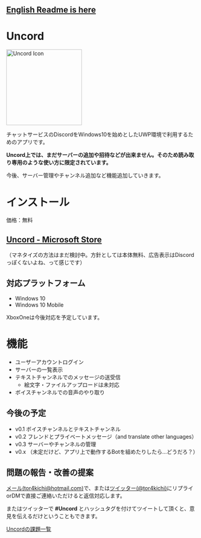 
## [English Readme is here](./README.en.md)

# Uncord

<img width="200" alt="Uncord Icon" src="https://raw.github.com/wiki/tor4kichi/uncord/images/uncord-icon.png">

チャットサービスのDiscordをWindows10を始めとしたUWP環境で利用するためのアプリです。

**Uncord上では、まだサーバーの追加や招待などが出来ません。そのため読み取り専用のような使い方に限定されています。** 

今後、サーバー管理やチャンネル追加など機能追加していきます。

# インストール

価格：無料

## [Uncord - Microsoft Store](https://www.microsoft.com/ja-jp/store/p/uncord/9pk6s1zv593d)



（マネタイズの方法はまだ検討中。方針としては本体無料、広告表示はDiscordっぽくないよね、って感じです）


## 対応プラットフォーム

* Windows 10
* Windows 10 Mobile

XboxOneは今後対応を予定しています。

# 機能

* ユーザーアカウントログイン
* サーバーの一覧表示
* テキストチャンネルでのメッセージの送受信
  * 絵文字・ファイルアップロードは未対応
* ボイスチャンネルでの音声のやり取り

## 今後の予定

* v0.1 ボイスチャンネルとテキストチャンネル
* v0.2 フレンドとプライベートメッセージ（and translate other languages）
* v0.3 サーバーやチャンネルの管理
* v0.x （未定だけど、アプリ上で動作するBotを組めたりしたら…どうだろ？）


## 問題の報告・改善の提案

[メール(tor4kichi@hotmail.com)](mailto:tor4kichi@hotmail.com)で、または[ツイッター(@tor4kichi)](https://twitter.com/tor4kichi)にリプライorDMで直接ご連絡いただけると返信対応します。

またはツイッターで **#Uncord** とハッシュタグを付けてツイートして頂くと、意見を伝えるだけということもできます。

[Uncordの課題一覧](https://github.com/tor4kichi/Uncord/issues)

